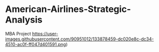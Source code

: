 # American-Airlines-Strategic-Analysis
MBA Project 
https://user-images.githubusercontent.com/90951012/133878459-dc020e8c-dc34-4510-ac0f-ff047d401591.png)
